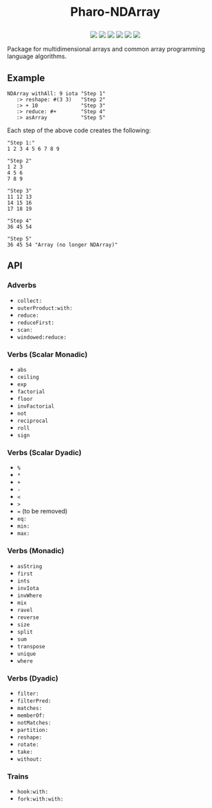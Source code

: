 # <p align="center">Pharo-NDArray</p>

<p align="center">
    <a href="https://github.com/code_report/jsource/issues" alt="contributions welcome">
        <img src="https://img.shields.io/badge/contributions-welcome-brightgreen.svg?style=flat" /></a>
    <a href="https://lbesson.mit-license.org/" alt="MIT license">
        <img src="https://img.shields.io/badge/License-MIT-blue.svg" /></a>    
    <a href="https://pharo.org/">
        <img src="https://img.shields.io/badge/Pharo%20Smalltalk-9.0-ff69b4.svg"/></a>
    <a href="https://github.com/codereport?tab=followers" alt="GitHub followers">
        <img src="https://img.shields.io/github/followers/codereport.svg?style=social&label=Follow" /></a>
    <a href="https://GitHub.com/codereport/Pharo-NDArray/stargazers/" alt="GitHub stars">
        <img src="https://img.shields.io/github/stars/codereport/Pharo-NDArray.svg?style=social&label=Star" /></a>
    <a href="https://twitter.com/code_report" alt="Twitter">
        <img src="https://img.shields.io/twitter/follow/code_report.svg?style=social&label=@code_report" /></a>
</p>

Package for multidimensional arrays and common array programming language algorithms.

## Example
```smalltalk
NDArray withAll: 9 iota "Step 1"
   :> reshape: #(3 3)   "Step 2"
   :> + 10              "Step 3"
   :> reduce: #+        "Step 4"
   :> asArray           "Step 5"
```
Each step of the above code creates the following:
```smalltalk
"Step 1:"
1 2 3 4 5 6 7 8 9

"Step 2"
1 2 3
4 5 6
7 8 9

"Step 3"
11 12 13
14 15 16
17 18 19

"Step 4"
36 45 54

"Step 5"
36 45 54 "Array (no longer NDArray)"
```
## API

### Adverbs

* `collect:`
* `outerProduct:with:`
* `reduce:`
* `reduceFirst:`
* `scan:`
* `windowed:reduce:`

### Verbs (Scalar Monadic)

* `abs`
* `ceiling`
* `exp`
* `factorial`
* `floor`
* `invFactorial`
* `not`
* `reciprocal`
* `roll`
* `sign`

### Verbs (Scalar Dyadic)

* `%`
* `*`
* `+`
* `-`
* `<`
* `>`
* `=` (to be removed)
* `eq:`
* `min:`
* `max:`

### Verbs (Monadic)

* `asString`
* `first`
* `ints`
* `invIota`
* `invWhere`
* `mix`
* `ravel`
* `reverse`
* `size`
* `split`
* `sum`
* `transpose`
* `unique`
* `where`

### Verbs (Dyadic)

* `filter:`
* `filterPred:`
* `matches:`
* `memberOf:`
* `notMatches:`
* `partition:`
* `reshape:`
* `rotate:`
* `take:`
* `without:`

### Trains

* `hook:with:`
* `fork:with:with:`
